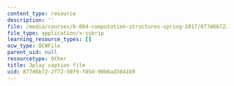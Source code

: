 ```yaml
---
content_type: resource
description: ''
file: /media/courses/6-004-computation-structures-spring-2017/877d6b722f7250f9f85d90b6ad3841b9_Sj18t7hdbt8.srt
file_type: application/x-subrip
learning_resource_types: []
ocw_type: OCWFile
parent_uid: null
resourcetype: Other
title: 3play caption file
uid: 877d6b72-2f72-50f9-f85d-90b6ad3841b9
---
```

